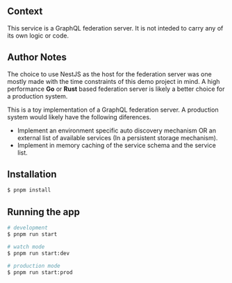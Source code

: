 ## Context
This service is a GraphQL federation server. It is not inteded to carry any of its own logic or code.

## Author Notes
The choice to use NestJS as the host for the federation server was one mostly made with the time constraints of this demo project in mind.
A high performance **Go** or **Rust** based federation server is likely a better choice for a production system.

This is a toy implementation of a GraphQL federation server. A production system would likely have the following diferences.

 - Implement an environment specific auto discovery mechanism OR an external list of available services (In a persistent storage mechanism).
 - Implement in memory caching of the service schema and the service list.

## Installation

```bash
$ pnpm install
```

## Running the app

```bash
# development
$ pnpm run start

# watch mode
$ pnpm run start:dev

# production mode
$ pnpm run start:prod
```



